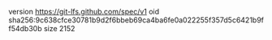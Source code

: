 version https://git-lfs.github.com/spec/v1
oid sha256:9c638cfce30781b9d2f6bbeb69ca4ba6fe0a022255f357d5c6421b9ff54db30b
size 2152
